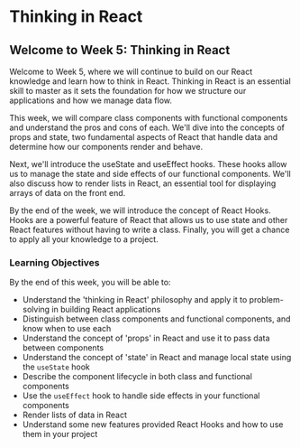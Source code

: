 # Thinking in React

## Welcome to Week 5: Thinking in React

Welcome to Week 5, where we will continue to build on our React knowledge and learn how to think in React. Thinking in React is an essential skill to master as it sets the foundation for how we structure our applications and how we manage data flow.

This week, we will compare class components with functional components and understand the pros and cons of each. We'll dive into the concepts of props and state, two fundamental aspects of React that handle data and determine how our components render and behave.

Next, we'll introduce the useState and useEffect hooks. These hooks allow us to manage the state and side effects of our functional components. We'll also discuss how to render lists in React, an essential tool for displaying arrays of data on the front end.

By the end of the week, we will introduce the concept of React Hooks. Hooks are a powerful feature of React that allows us to use state and other React features without having to write a class. Finally, you will get a chance to apply all your knowledge to a project.

### Learning Objectives

By the end of this week, you will be able to:

* Understand the 'thinking in React' philosophy and apply it to problem-solving in building React applications
* Distinguish between class components and functional components, and know when to use each
* Understand the concept of 'props' in React and use it to pass data between components
* Understand the concept of 'state' in React and manage local state using the `useState` hook
* Describe the component lifecycle in both class and functional components
* Use the `useEffect` hook to handle side effects in your functional components
* Render lists of data in React
* Understand some new features provided React Hooks and how to use them in your project